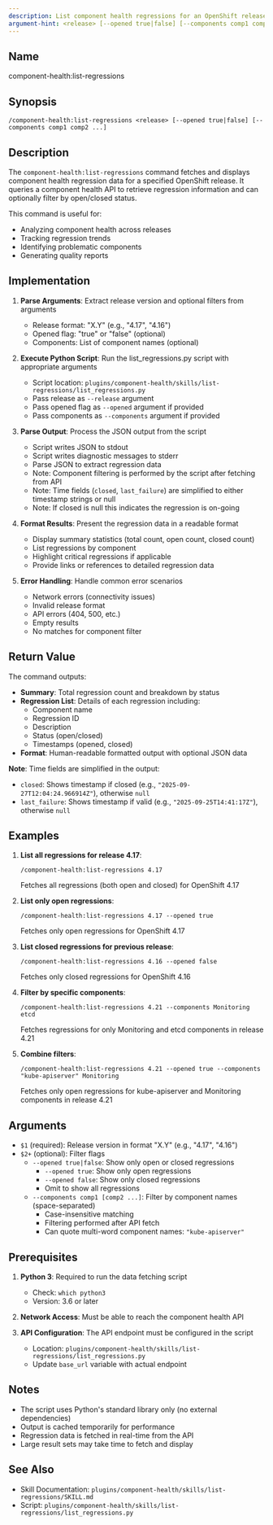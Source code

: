 ```yaml
---
description: List component health regressions for an OpenShift release
argument-hint: <release> [--opened true|false] [--components comp1 comp2 ...]
---
```


## Name

component-health:list-regressions

## Synopsis

```
/component-health:list-regressions <release> [--opened true|false] [--components comp1 comp2 ...]
```

## Description

The `component-health:list-regressions` command fetches and displays component health regression data for a specified OpenShift release. It queries a component health API to retrieve regression information and can optionally filter by open/closed status.

This command is useful for:

- Analyzing component health across releases
- Tracking regression trends
- Identifying problematic components
- Generating quality reports

## Implementation

1. **Parse Arguments**: Extract release version and optional filters from arguments

   - Release format: "X.Y" (e.g., "4.17", "4.16")
   - Opened flag: "true" or "false" (optional)
   - Components: List of component names (optional)

2. **Execute Python Script**: Run the list_regressions.py script with appropriate arguments

   - Script location: `plugins/component-health/skills/list-regressions/list_regressions.py`
   - Pass release as `--release` argument
   - Pass opened flag as `--opened` argument if provided
   - Pass components as `--components` argument if provided

3. **Parse Output**: Process the JSON output from the script

   - Script writes JSON to stdout
   - Script writes diagnostic messages to stderr
   - Parse JSON to extract regression data
   - Note: Component filtering is performed by the script after fetching from API
   - Note: Time fields (`closed`, `last_failure`) are simplified to either timestamp strings or null
   - Note: If closed is null this indicates the regression is on-going

4. **Format Results**: Present the regression data in a readable format

   - Display summary statistics (total count, open count, closed count)
   - List regressions by component
   - Highlight critical regressions if applicable
   - Provide links or references to detailed regression data

5. **Error Handling**: Handle common error scenarios
   - Network errors (connectivity issues)
   - Invalid release format
   - API errors (404, 500, etc.)
   - Empty results
   - No matches for component filter

## Return Value

The command outputs:

- **Summary**: Total regression count and breakdown by status
- **Regression List**: Details of each regression including:
  - Component name
  - Regression ID
  - Description
  - Status (open/closed)
  - Timestamps (opened, closed)
- **Format**: Human-readable formatted output with optional JSON data

**Note**: Time fields are simplified in the output:

- `closed`: Shows timestamp if closed (e.g., `"2025-09-27T12:04:24.966914Z"`), otherwise `null`
- `last_failure`: Shows timestamp if valid (e.g., `"2025-09-25T14:41:17Z"`), otherwise `null`

## Examples

1. **List all regressions for release 4.17**:

   ```
   /component-health:list-regressions 4.17
   ```

   Fetches all regressions (both open and closed) for OpenShift 4.17

2. **List only open regressions**:

   ```
   /component-health:list-regressions 4.17 --opened true
   ```

   Fetches only open regressions for OpenShift 4.17

3. **List closed regressions for previous release**:

   ```
   /component-health:list-regressions 4.16 --opened false
   ```

   Fetches only closed regressions for OpenShift 4.16

4. **Filter by specific components**:

   ```
   /component-health:list-regressions 4.21 --components Monitoring etcd
   ```

   Fetches regressions for only Monitoring and etcd components in release 4.21

5. **Combine filters**:

   ```
   /component-health:list-regressions 4.21 --opened true --components "kube-apiserver" Monitoring
   ```

   Fetches only open regressions for kube-apiserver and Monitoring components in release 4.21

## Arguments

- `$1` (required): Release version in format "X.Y" (e.g., "4.17", "4.16")
- `$2+` (optional): Filter flags
  - `--opened true|false`: Show only open or closed regressions
    - `--opened true`: Show only open regressions
    - `--opened false`: Show only closed regressions
    - Omit to show all regressions
  - `--components comp1 [comp2 ...]`: Filter by component names (space-separated)
    - Case-insensitive matching
    - Filtering performed after API fetch
    - Can quote multi-word component names: `"kube-apiserver"`

## Prerequisites

1. **Python 3**: Required to run the data fetching script

   - Check: `which python3`
   - Version: 3.6 or later

2. **Network Access**: Must be able to reach the component health API

3. **API Configuration**: The API endpoint must be configured in the script
   - Location: `plugins/component-health/skills/list-regressions/list_regressions.py`
   - Update `base_url` variable with actual endpoint

## Notes

- The script uses Python's standard library only (no external dependencies)
- Output is cached temporarily for performance
- Regression data is fetched in real-time from the API
- Large result sets may take time to fetch and display

## See Also

- Skill Documentation: `plugins/component-health/skills/list-regressions/SKILL.md`
- Script: `plugins/component-health/skills/list-regressions/list_regressions.py`
